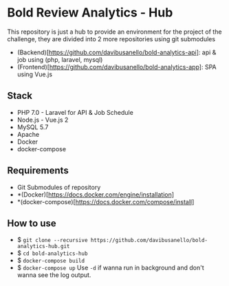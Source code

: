 # Bold  Review Analytics - Hub

This repository is just a hub to provide an environment for the project of the challenge, they are divided into 2 more repositories using git submodules
- (Backend)[https://github.com/davibusanello/bold-analytics-api]: api & job using (php, laravel, mysql)
- (Frontend)[https://github.com/davibusanello/bold-analytics-app]: SPA using Vue.js

## Stack
* PHP 7.0 - Laravel for API & Job Schedule
* Node.js - Vue.js 2
* MySQL 5.7
* Apache
* Docker
* docker-compose


## Requirements
- Git Submodules of repository
- *(Docker)[https://docs.docker.com/engine/installation]
- *(docker-compose)[https://docs.docker.com/compose/install]

## How to use
- $ `git clone --recursive https://github.com/davibusanello/bold-analytics-hub.git`
- $ `cd bold-analytics-hub`
- $ `docker-compose build`
- $ `docker-compose up`  Use `-d` if wanna run in background and don't wanna see the log output.
